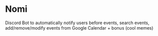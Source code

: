 # Nomi
Discord Bot to automatically notify users before events, search events, add/remove/modify events from Google Calendar + bonus (cool memes)
